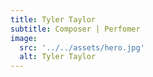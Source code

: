 ```yaml
---
title: Tyler Taylor
subtitle: Composer | Perfomer
image:
  src: '../../assets/hero.jpg'
  alt: Tyler Taylor
---
```

